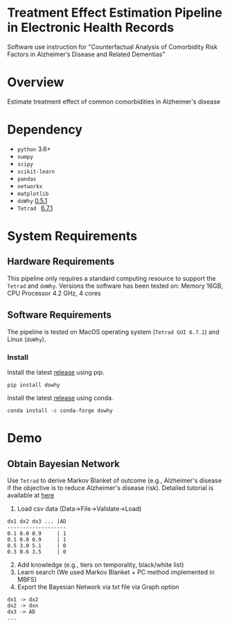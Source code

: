 # Treatment Effect Estimation Pipeline in Electronic Health Records
Software use instruction for "Counterfactual Analysis of Comorbidity Risk Factors in Alzheimer’s Disease and Related Dementias" 

# Overview
Estimate treatment effect of common comorbidities in Alzheimer's disease

# Dependency
- `python` 3.6+
- `numpy`
- `scipy`
- `scikit-learn`
- `pandas`
- `networkx`
- `matplotlib`
- `doWhy` [0.5.1](https://github.com/microsoft/dowhy)
- `Tetrad ` [6.7.1](https://cloud.ccd.pitt.edu/nexus/content/repositories/releases/edu/cmu/tetrad-gui/)
# System Requirements
## Hardware Requirements
This pipeline only requires a standard computing resource to support the `Tetrad` and `doWhy`. 
Versions the software has been tested on: Memory 16GB, CPU Processor 4.2 GHz, 4 cores

## Software Requirements
The pipeline is tested on MacOS operating system (`Tetrad GUI 6.7.1`) and Linux (`doWhy`). 

### Install
Install the latest [release](https://pypi.org/project/dowhy/) using pip. 
```
pip install dowhy
```

Install the latest [release](https://pypi.org/project/dowhy/) using conda.
```
conda install -c conda-forge dowhy
```


# Demo
## Obtain Bayesian Network

Use `Tetrad` to derive Markov Blanket of outcome (e.g., Alzheimer's disease if the objective is to reduce Alzheimer's disease risk). Detailed tutorial is available at [here](https://rawgit.com/cmu-phil/tetrad/development/tetrad-gui/src/main/resources/resources/javahelp/manual/tetrad_tutorial.html)

1. Load csv data (Data->File->Validate->Load)
```
dx1 dx2 dx3 ... |AD
-------------------
0.1 0.0 0.9     | 1
0.1 0.0 0.9     | 1
0.5 3.0 5.1     | 0
0.3 0.6 3.5     | 0

```
2. Add knowledge (e.g., tiers on temporality, black/white list)
3. Learn search (We used Markov Blanket + PC method implemented in MBFS)
4. Export the Bayesian Network via txt file via Graph option
```
dx1 -> dx2
dx2 -> dxn
dx3 -> AD
...
```




